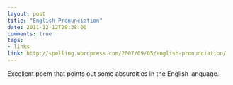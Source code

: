 ```yaml
---
layout: post
title: "English Pronunciation"
date: 2011-12-12T09:38:00
comments: true
tags:
- links
link: http://spelling.wordpress.com/2007/09/05/english-pronunciation/
---
```

Excellent poem that points out some absurdities in the English language.
